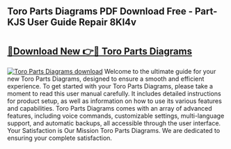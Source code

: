 ## Toro Parts Diagrams PDF Download Free - Part-KJS User Guide Repair 8Kl4v

# <h2><a href="http://dfi8bz.blite.top/?on=Toro+Parts+Diagrams">🔗Download New 👉🔴 Toro Parts Diagrams</a></h2>

[![Toro Parts Diagrams download](https://i.imgur.com/lujVjoI.png)](http://dfi8bz.blite.top/?on=Toro+Parts+Diagrams)
Welcome to the ultimate guide for your new Toro Parts Diagrams, designed to ensure a smooth and efficient experience. To get started with your Toro Parts Diagrams, please take a moment to read this user manual carefully. It includes detailed instructions for product setup, as well as information on how to use its various features and capabilities. Toro Parts Diagrams comes with an array of advanced features, including voice commands, customizable settings, multi-language support, and automatic backups, all accessible through the user interface. Your Satisfaction is Our Mission Toro Parts Diagrams. We are dedicated to ensuring your complete satisfaction.
